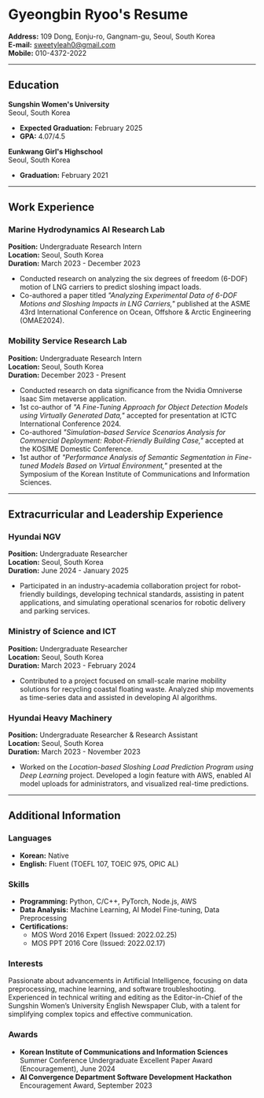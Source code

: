 # Gyeongbin Ryoo's Resume

**Address:** 109 Dong, Eonju-ro, Gangnam-gu, Seoul, South Korea  
**E-mail:** sweetyleah0@gmail.com  
**Mobile:** 010-4372-2022  

---

## Education

**Sungshin Women's University**  
Seoul, South Korea  
- **Expected Graduation:** February 2025  
- **GPA:** 4.07/4.5  

**Eunkwang Girl's Highschool**  
Seoul, South Korea  
- **Graduation:** February 2021  

---

## Work Experience

### Marine Hydrodynamics AI Research Lab  
**Position:** Undergraduate Research Intern  
**Location:** Seoul, South Korea  
**Duration:** March 2023 - December 2023  
- Conducted research on analyzing the six degrees of freedom (6-DOF) motion of LNG carriers to predict sloshing impact loads.
- Co-authored a paper titled *"Analyzing Experimental Data of 6-DOF Motions and Sloshing Impacts in LNG Carriers,"* published at the ASME 43rd International Conference on Ocean, Offshore & Arctic Engineering (OMAE2024).

### Mobility Service Research Lab  
**Position:** Undergraduate Research Intern  
**Location:** Seoul, South Korea  
**Duration:** December 2023 - Present  
- Conducted research on data significance from the Nvidia Omniverse Isaac Sim metaverse application.
- 1st co-author of *"A Fine-Tuning Approach for Object Detection Models using Virtually Generated Data,"* accepted for presentation at ICTC International Conference 2024.
- Co-authored *"Simulation-based Service Scenarios Analysis for Commercial Deployment: Robot-Friendly Building Case,"* accepted at the KOSIME Domestic Conference.
- 1st author of *"Performance Analysis of Semantic Segmentation in Fine-tuned Models Based on Virtual Environment,"* presented at the Symposium of the Korean Institute of Communications and Information Sciences.

---

## Extracurricular and Leadership Experience

### Hyundai NGV  
**Position:** Undergraduate Researcher  
**Location:** Seoul, South Korea  
**Duration:** June 2024 - January 2025  
- Participated in an industry-academia collaboration project for robot-friendly buildings, developing technical standards, assisting in patent applications, and simulating operational scenarios for robotic delivery and parking services.

### Ministry of Science and ICT  
**Position:** Undergraduate Researcher  
**Location:** Seoul, South Korea  
**Duration:** March 2023 - February 2024  
- Contributed to a project focused on small-scale marine mobility solutions for recycling coastal floating waste. Analyzed ship movements as time-series data and assisted in developing AI algorithms.

### Hyundai Heavy Machinery  
**Position:** Undergraduate Researcher & Research Assistant  
**Location:** Seoul, South Korea  
**Duration:** March 2023 - November 2023  
- Worked on the *Location-based Sloshing Load Prediction Program using Deep Learning* project. Developed a login feature with AWS, enabled AI model uploads for administrators, and visualized real-time predictions.

---

## Additional Information

### Languages
- **Korean:** Native  
- **English:** Fluent (TOEFL 107, TOEIC 975, OPIC AL)  

### Skills
- **Programming:** Python, C/C++, PyTorch, Node.js, AWS  
- **Data Analysis:** Machine Learning, AI Model Fine-tuning, Data Preprocessing  
- **Certifications:**  
  - MOS Word 2016 Expert (Issued: 2022.02.25)  
  - MOS PPT 2016 Core (Issued: 2022.02.17)  

### Interests
Passionate about advancements in Artificial Intelligence, focusing on data preprocessing, machine learning, and software troubleshooting. Experienced in technical writing and editing as the Editor-in-Chief of the Sungshin Women’s University English Newspaper Club, with a talent for simplifying complex topics and effective communication.

### Awards
- **Korean Institute of Communications and Information Sciences**  
  Summer Conference Undergraduate Excellent Paper Award (Encouragement), June 2024  
- **AI Convergence Department Software Development Hackathon**  
  Encouragement Award, September 2023  
